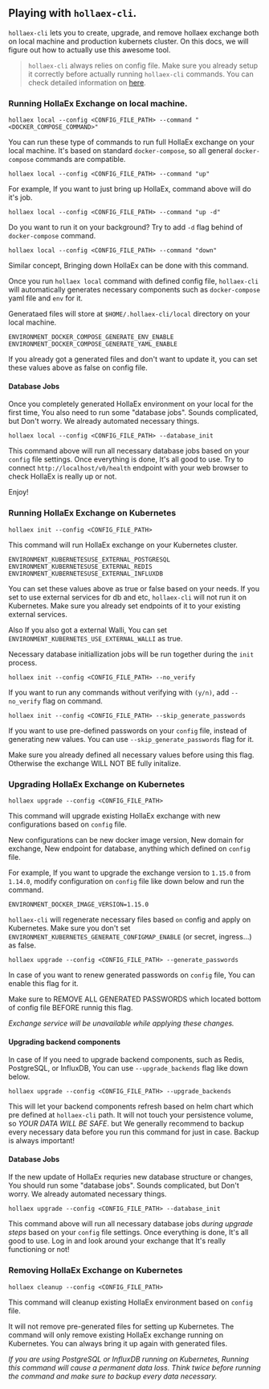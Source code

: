 ## Playing with `hollaex-cli`.

`hollaex-cli` lets you to create, upgrade, and remove hollaex exchange both on local machine and production kubernets cluster. On this docs, we will figure out how to actually use this awesome tool.

> `hollaex-cli` always relies on config file. Make sure you already setup it correctly before actually running `hollaex-cli` commands. You can check detailed information on [here](how-to-setup-config-file-correctly.md).

### Running HollaEx Exchange on local machine.

```
hollaex local --config <CONFIG_FILE_PATH> --command "<DOCKER_COMPOSE_COMMAND>"
```

You can run these type of commands to run full HollaEx exchange on your local machine. It's based on standard `docker-compose`, so all general `docker-compose` commands are compatible.

```
hollaex local --config <CONFIG_FILE_PATH> --command "up"
```
For example, If you want to just bring up HollaEx, command above will do it's job.


```
hollaex local --config <CONFIG_FILE_PATH> --command "up -d"
```
Do you want to run it on your background? Try to add `-d` flag behind of `docker-compose` command.

```
hollaex local --config <CONFIG_FILE_PATH> --command "down"
```

Similar concept, Bringing down HollaEx can be done with this command.

Once you run `hollaex local` command with defined config file, `hollaex-cli` will automatically generates necessary components such as `docker-compose` yaml file and `env` for it.

Generataed files will store at `$HOME/.hollaex-cli/local` directory on your local machine.

```
ENVIRONMENT_DOCKER_COMPOSE_GENERATE_ENV_ENABLE
ENVIRONMENT_DOCKER_COMPOSE_GENERATE_YAML_ENABLE
```

If you already got a generated files and don't want to update it, you can set these values above as false on config file.

#### Database Jobs

Once you completely generated HollaEx environment on your local for the first time, You also need to run some "database jobs". Sounds complicated, but Don't worry. We already automated necessary things.

```
hollaex local --config <CONFIG_FILE_PATH> --database_init
```

This command above will run all necessary database jobs based on your `config` file settings. Once everything is done, It's all good to use. Try to connect `http://localhost/v0/health` endpoint with your web browser to check HollaEx is really up or not.


Enjoy!


### Running HollaEx Exchange on Kubernetes

```
hollaex init --config <CONFIG_FILE_PATH>
```

This command will run HollaEx exchange on your Kubernetes cluster.

```
ENVIRONMENT_KUBERNETESUSE_EXTERNAL_POSTGRESQL
ENVIRONMENT_KUBERNETESUSE_EXTERNAL_REDIS
ENVIRONMENT_KUBERNETESUSE_EXTERNAL_INFLUXDB
```
You can set these values above as true or false based on your needs. If you set to use external services for db and etc, `hollaex-cli` will not run it on Kubernetes. Make sure you already set endpoints of it to your existing external services.

Also If you also got a external Walli, You can set `ENVIRONMENT_KUBERNETES_USE_EXTERNAL_WALLI` as true.

Necessary database initiallization jobs will be run together during the `init` process.

```
hollaex init --config <CONFIG_FILE_PATH> --no_verify
```

If you want to run any commands without verifying with `(y/n)`, add `--no_verify` flag on command.

```
hollaex init --config <CONFIG_FILE_PATH> --skip_generate_passwords
```

If you want to use pre-defined passwords on your `config` file, instead of generating new values. You can use `--skip_generate_passwords` flag for it.

Make sure you already defined all necessary values before using this flag. Otherwise the exchange WILL NOT BE fully initalize. 

### Upgrading HollaEx Exchange on Kubernetes

```
hollaex upgrade --config <CONFIG_FILE_PATH>
```

This command will upgrade existing HollaEx exchange with new configurations based on `config` file.

New configurations can be new docker image version, New domain for exchange, New endpoint for database, anything which defined on `config` file.

For example, If you want to upgrade the exchange version to `1.15.0` from `1.14.0`, modify configuration on `config` file like down below and run the command.

```
ENVIRONMENT_DOCKER_IMAGE_VERSION=1.15.0
```

`hollaex-cli` will regenerate necessary files based `on` config and apply on Kubernetes. Make sure you don't set `ENVIRONMENT_KUBERNETES_GENERATE_CONFIGMAP_ENABLE` (or secret, ingress...) as false.

```
hollaex upgrade --config <CONFIG_FILE_PATH> --generate_passwords
```

In case of you want to renew generated passwords on `config` file, You can enable this flag for it.

Make sure to REMOVE ALL GENERATED PASSWORDS which located bottom of config file BEFORE runnig this flag.    

*Exchange service will be unavailable while applying these changes.*

#### Upgrading backend components

In case of If you need to upgrade backend components, such as Redis, PostgreSQL, or InfluxDB, You can use `--upgrade_backends` flag like down below.

```
hollaex upgrade --config <CONFIG_FILE_PATH> --upgrade_backends
```

This will let your backend components refresh based on helm chart which pre defined at `hollaex-cli` path. It will not touch your persistence volume, so *YOUR DATA WILL BE SAFE*. but We generally recommend to backup every necessary data before you run this command for just in case. Backup is always important!

#### Database Jobs

If the new update of HollaEx requries new database structure or changes, You should run some "database jobs". Sounds complicated, but Don't worry. We already automated necessary things.

```
hollaex upgrade --config <CONFIG_FILE_PATH> --database_init
```

This command above will run all necessary database jobs *during upgrade steps* based on your `config` file settings. Once everything is done, It's all good to use. Log in and look around your exchange that It's really functioning or not!


### Removing HollaEx Exchange on Kubernetes

```
hollaex cleanup --config <CONFIG_FILE_PATH>
```

This command will cleanup existing HollaEx environment based on `config` file.

It will not remove pre-generated files for setting up Kubernetes. The command will only remove existing HollaEx exchange running on Kubernetes. You can always bring it up again with generated files.

*If you are using PostgreSQL or InfluxDB running on Kubernetes, Running this command will cause a permanent data loss. Think twice before running the command and make sure to backup every data necessary.*
